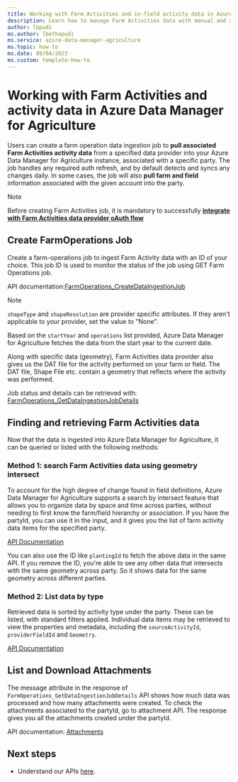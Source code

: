 ```yaml
---
title: Working with Farm Activities and in-field activity data in Azure Data Manager for Agriculture
description: Learn how to manage Farm Activities data with manual and auto sync data ingestion jobs
author: lbpudi
ms.author: lbethapudi
ms.service: azure-data-manager-agriculture
ms.topic: how-to
ms.date: 09/04/2023
ms.custom: template-how-to
---
```

# Working with Farm Activities and activity data in Azure Data Manager for Agriculture

Users can create a farm operation data ingestion job to **pull associated Farm Activities activity data** from a specified data provider into your Azure Data Manager for Agriculture instance, associated with a specific party. The job handles any required auth refresh, and by default detects and syncs any changes daily. In some cases, the job will also **pull farm and field** information associated with the given account into the party. 

> [!NOTE]
>
>Before creating Farm Activities job, it is mandatory to successfully [**integrate with Farm Activities data provider oAuth flow**](./how-to-integrate-with-farm-ops-data-provider.md)
>

## Create FarmOperations Job

Create a farm-operations job to ingest Farm Activity data with an ID of your choice. This job ID is used to monitor the status of the job using GET Farm Operations job.

API documentation:[FarmOperations_CreateDataIngestionJob](/rest/api/data-manager-for-agri/farm-operations)

> [!NOTE] 
>`shapeType` and `shapeResolution` are provider specific attributes. If they aren't applicable to your provider, set the value to "None". 

Based on the `startYear` and `operations` list provided, Azure Data Manager for Agriculture fetches the data from the start year to the current date.

Along with specific data (geometry), Farm Activities data provider also gives us the DAT file for the activity performed on your farm or field. The DAT file, Shape File etc. contain a geometry that reflects where the activity was performed.

Job status and details can be retrieved with: [FarmOperations_GetDataIngestionJobDetails](/rest/api/data-manager-for-agri/farm-operations)


## Finding and retrieving Farm Activities data

Now that the data is ingested into Azure Data Manager for Agriculture, it can be queried or listed with the following methods:

### Method 1: search Farm Activities data using geometry intersect
To account for the high degree of change found in field definitions, Azure Data Manager for Agriculture supports a search by intersect feature that allows you to organize data by space and time across parties, without needing to first know the farm/field hierarchy or association. If you have the partyId, you can use it in the input, and it gives you the list of farm activity data items for the specified party. 

[API Documentation](/rest/api/data-manager-for-agri/#farm-operations)

You can also use the ID like `plantingId` to fetch the above data in the same API. If you remove the ID, you're able to see any other data that intersects with the same geometry across party. So it shows data for the same geometry across different parties.

### Method 2: List data by type

Retrieved data is sorted by activity type under the party. These can be listed, with standard filters applied. Individual data items may be retrieved to view the properties and metadata, including the `sourceActivityId`, `providerFieldId` and `Geometry`.

[API Documentation](/rest/api/data-manager-for-agri/#farm-operations)

## List and Download Attachments

The message attribute in the response of `FarmOperations_GetDataIngestionJobDetails` API shows how much data was processed and how many attachments were created. To check the attachments associated to the partyId, go to attachment API. The response gives you all the attachments created under the partyId.

API documentation: [Attachments](/rest/api/data-manager-for-agri/attachments)

## Next steps

* Understand our APIs [here](/rest/api/data-manager-for-agri).